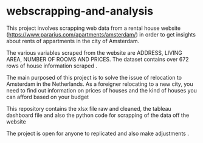# webscrapping-and-analysis

This project involves scrapping web data from a rental house website (https://www.pararius.com/apartments/amsterdam/) in order to get insights about rents of appartments in the city of Amsterdam.

The various variables scraped from the website are ADDRESS, LIVING AREA, NUMBER OF ROOMS AND PRICES. The dataset contains over 
672 rows of  house information scraped . 

The main purposed of this project is to solve the issue of relocation to Amsterdam in the Netherlands. As a foreigner relocating to a new city, you need to find out information on prices of houses and the kind of houses you can afford based on your budget 

This repository contains the xlsx file raw and cleaned, the tableau dashboard file and also the python code for scrapping of the data off the website 

The project is open for anyone to replicated and also make adjustments .

